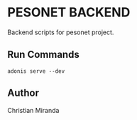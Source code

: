 # PESONET BACKEND

Backend scripts for pesonet project.

## Run Commands

```
adonis serve --dev
```

## Author

Christian Miranda
